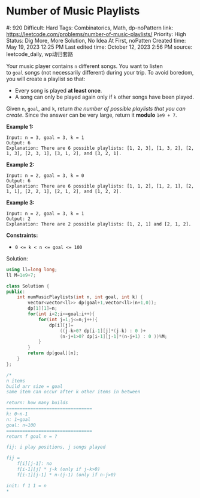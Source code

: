 # Number of Music Playlists

#: 920
Difficult: Hard
Tags: Combinatorics, Math, dp-noPattern
link: https://leetcode.com/problems/number-of-music-playlists/
Priority: High
Status: Dig More, More Solution, No Idea At First, noPatten
Created time: May 19, 2023 12:25 PM
Last edited time: October 12, 2023 2:56 PM
source: leetcode_daily, wp动归套路

Your music player contains `n` different songs. You want to listen to `goal` songs (not necessarily different) during your trip. To avoid boredom, you will create a playlist so that:

- Every song is played **at least once**.
- A song can only be played again only if `k` other songs have been played.

Given `n`, `goal`, and `k`, return *the number of possible playlists that you can create*. Since the answer can be very large, return it **modulo** `1e9 + 7`.

**Example 1:**

```
Input: n = 3, goal = 3, k = 1
Output: 6
Explanation: There are 6 possible playlists: [1, 2, 3], [1, 3, 2], [2, 1, 3], [2, 3, 1], [3, 1, 2], and [3, 2, 1].

```

**Example 2:**

```
Input: n = 2, goal = 3, k = 0
Output: 6
Explanation: There are 6 possible playlists: [1, 1, 2], [1, 2, 1], [2, 1, 1], [2, 2, 1], [2, 1, 2], and [1, 2, 2].

```

**Example 3:**

```
Input: n = 2, goal = 3, k = 1
Output: 2
Explanation: There are 2 possible playlists: [1, 2, 1] and [2, 1, 2].

```

**Constraints:**

- `0 <= k < n <= goal <= 100`

Solution:

```cpp
using ll=long long;
ll M=1e9+7;

class Solution {
public:
    int numMusicPlaylists(int n, int goal, int k) {
        vector<vector<ll>> dp(goal+1,vector<ll>(n+1,0));
        dp[1][1]=n;
        for(int i=2;i<=goal;i++){
            for(int j=1;j<=n;j++){
                dp[i][j]=
                    ((j-k>0? dp[i-1][j]*(j-k) : 0 )+
                    (n-j+1>0? dp[i-1][j-1]*(n-j+1) : 0 ))%M;
            }
        }
        return dp[goal][n];
    }
};

/*
n items
build arr size = goal
same item can occur after k other items in between

return: how many builds
================================
k: 0~n-1
n: 1~goal
goal: n~100
================================
return f goal n = ?

fij: i play positions, j songs played

fij =
    f[i][j-1]: no
    f[i-1][j] * j-k (only if j-k>0)
    f[i-1][j-1] * n-(j-1) (only if n-j>0)

init: f 1 1 = n
*
```